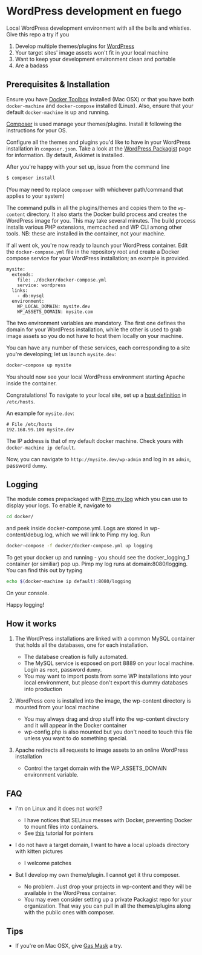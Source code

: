 # WordPress development en fuego

Local WordPress development environment with all the bells and whistles. Give this
repo a try if you

1. Develop multiple themes/plugins for [WordPress](http://wordpress.org/)
2. Your target sites' image assets won't fit in your local machine
3. Want to keep your development environment clean and portable
4. Are a badass

## Prerequisites & Installation

Ensure you have [Docker
Toolbox](https://www.docker.com/products/docker-toolbox) installed (Mac OSX) or
that you have both `docker-machine` and `docker-compose` installed (Linux).
Also, ensure that your default `docker-machine` is up and running.

[Composer](https://getcomposer.org/) is used manage your themes/plugins.
Install it following the instructions for your OS.

Configure all the themes and plugins you'd like to have in your WordPress
installation in `composer.json`. Take a look at the [WordPress
Packagist](https://wpackagist.org/) page for information. By default, 
Askimet is installed.

After you're happy with your set up, issue from the command line

```sh
$ composer install
```

(You may need to replace `composer` with whichever path/command that applies to
your system)

The command pulls in all the plugins/themes and copies them to the `wp-content`
directory. It also starts the Docker build process and creates the WordPress
image for you. This may take several minutes. The build process installs
various PHP extensions, memcached and WP CLI among other tools. NB: these are
installed in the container, not your machine.

If all went ok, you're now ready to launch your WordPress container. Edit the
`docker-compose.yml` file in the repository root and create a Docker compose
service for your WordPress installation; an example is provided.

```
mysite:
  extends:
    file: ./docker/docker-compose.yml
    service: wordpress
  links:
    - db:mysql
  environment:
    WP_LOCAL_DOMAIN: mysite.dev
    WP_ASSETS_DOMAIN: mysite.com

```

The two environment variables are mandatory. The first one defines the domain
for your WordPress installation, while the other is used to grab image assets
so you do not have to host them locally on your machine.

You can have any number of these services, each corresponding to a site
you're developing; let us launch `mysite.dev`:

```sh
docker-compose up mysite
```

You should now see your local WordPress environment starting Apache inside the
container.

Congratulations! To navigate to your local site, set up a [host
definition](https://en.wikipedia.org/wiki/Hosts_(file)) in `/etc/hosts`.  

An example for `mysite.dev`:

```
# File /etc/hosts
192.168.99.100 mysite.dev
```

The IP address is that of my default docker machine. Check yours with
`docker-machine ip default`. 

Now, you can navigate to `http://mysite.dev/wp-admin` and log in as `admin`, password
`dummy`.

## Logging

The module comes prepackaged with [Pimp my log](http://pimpmylog.com/) which you can use to display your logs. To enable it, navigate to 

```sh 
cd docker/
```

and peek inside docker-compose.yml. Logs are stored in wp-content/debug.log, which we will link to Pimp my log. Run 

```sh 
docker-compose -f docker/docker-compose.yml up logging
```

To get your docker up and running - you should see the docker_logging_1 container (or similiar) pop up. Pimp my log runs at domain:8080/logging. You can find this out by typing

```sh
echo $(docker-machine ip default):8080/logging
```

On your console.

Happy logging!


## How it works

1. The WordPress installations are linked with a common MySQL container that
   holds all the databases, one for each installation.
    * The database creation is fully automated. 
    * The MySQL service is exposed on port 8889 on your local machine. Login as
     `root`, password `dummy`.
    * You may want to import posts from some WP installations into your local environment, but please
      don't export this dummy databases into production

2. WordPress core is installed into the image, the wp-content directory is mounted
   from your local machine
    * You may always drag and drop stuff into the wp-content directory and it will appear
      in the Docker container
    * wp-config.php is also mounted but you don't need to touch this file unless you want to 
      do something special.

3. Apache redirects all requests to image assets to an online WordPress installation
    * Control the target domain with the WP_ASSETS_DOMAIN environment variable.

## FAQ

- I'm on Linux and it does not work!?

  * I have notices that SELinux messes with Docker, preventing
    Docker to mount files into containers.
  * See [this](http://www.projectatomic.io/docs/docker-and-selinux/) tutorial for pointers 

- I do not have a target domain, I want to have a local uploads directory with kitten pictures
  * I welcome patches

- But I develop my own theme/plugin. I cannot get it thru composer.
  * No problem. Just drop your projects in wp-content and they will be
   available in the WordPress container.
  * You may even consider setting up a private Packagist repo for your organization. That way you
    can pull in all the themes/plugins along with the public ones with composer. 

## Tips
- If you're on Mac OSX, give [Gas Mask](https://github.com/2ndalpha/gasmask) a try.

